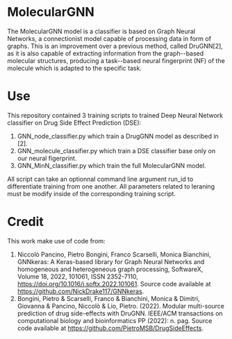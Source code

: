 # MolecularGNN
The MolecularGNN model is a classifier is based on Graph Neural Networks, a connectionist model capable of processing data in form of graphs. This is an improvement over a previous method, called DruGNN[2], as it is also capable of extracting information from the graph--based molecular structures, producing a task--based neural fingerprint (NF) of the molecule which is adapted to the specific task.

# Use
This repository contained 3 training scripts to trained Deep Neural Network classifier on Drug Side Effect Prediction (DSE):

1. GNN_node_classifier.py which train a DrugGNN model as described in [2]. 
2. GNN_molecule_classifier.py which train a DSE classifier base only on our neural figerprint.
3. GNN_MinN_classifier.py which train the full MolecularGNN model.

All script can take an optionnal command line argument run_id to differentiate training from one another. All parameters related to leraning must be modify inside of the corresponding training script.

# Credit
This work make use of code from:

1. Niccolò Pancino, Pietro Bongini, Franco Scarselli, Monica Bianchini,
  GNNkeras: A Keras-based library for Graph Neural Networks and homogeneous and heterogeneous graph processing,
  SoftwareX, Volume 18, 2022, 101061, ISSN 2352-7110, https://doi.org/10.1016/j.softx.2022.101061. Source code available at https://github.com/NickDrake117/GNNkeras.
2. Bongini, Pietro & Scarselli, Franco & Bianchini, Monica & Dimitri, Giovanna & Pancino, Niccolò & Lio, Pietro. (2022).
  Modular multi-source prediction of drug side-effects with DruGNN.
  IEEE/ACM transactions on computational biology and bioinformatics PP (2022): n. pag.
  Source code available at https://github.com/PietroMSB/DrugSideEffects.

